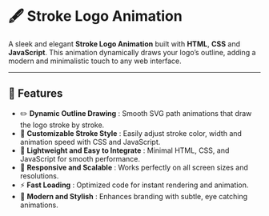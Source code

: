 # 🖋️ Stroke Logo Animation

A sleek and elegant **Stroke Logo Animation** built with **HTML**, **CSS** and **JavaScript**. This animation dynamically draws your logo’s outline, adding a modern and minimalistic touch to any web interface.

---

## 🚀 Features

- ✏️ **Dynamic Outline Drawing** : Smooth SVG path animations that draw the logo stroke by stroke.  
- 🎨 **Customizable Stroke Style** : Easily adjust stroke color, width and animation speed with CSS and JavaScript.  
- 🧩 **Lightweight and Easy to Integrate** : Minimal HTML, CSS, and JavaScript for smooth performance.  
- 📱 **Responsive and Scalable** : Works perfectly on all screen sizes and resolutions.  
- ⚡ **Fast Loading** : Optimized code for instant rendering and animation.  
- 🌟 **Modern and Stylish** : Enhances branding with subtle, eye catching animations.
